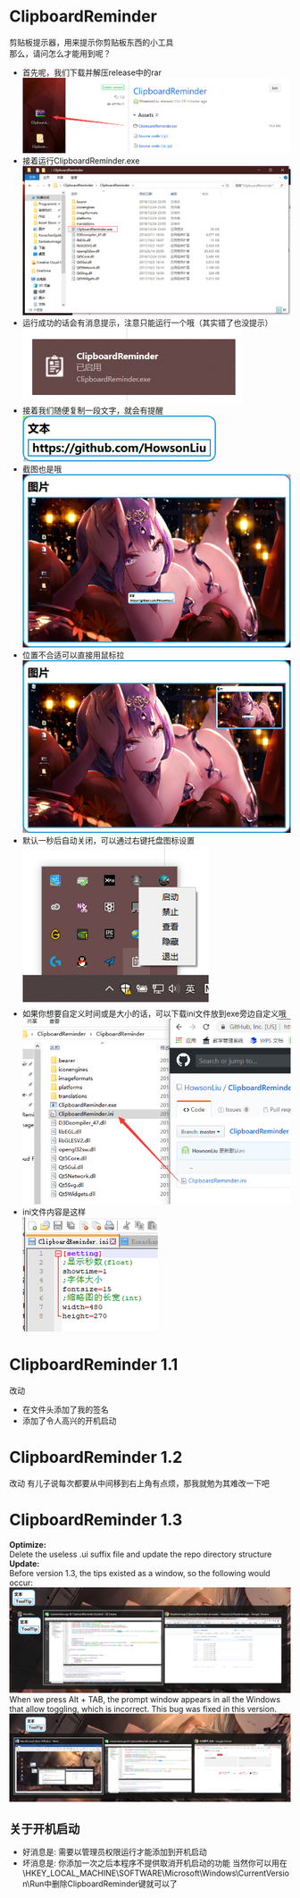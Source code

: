 # ClipboardReminder
剪贴板提示器，用来提示你剪贴板东西的小工具<br>
那么，请问怎么才能用到呢？<br>
* 首先呢，我们下载并解压release中的rar<br>
![下载](ReadMeImage/1.png)<br>
* 接着运行ClipboardReminder.exe<br>
![运行](ReadMeImage/2.png)<br>
* 运行成功的话会有消息提示，注意只能运行一个哦（其实错了也没提示）<br>
![成功](ReadMeImage/3.png)<br>
* 接着我们随便复制一段文字，就会有提醒<br>
![复制](ReadMeImage/4.png)<br>
* 截图也是哦<br>
![截图](ReadMeImage/5.png)<br>
* 位置不合适可以直接用鼠标拉<br>
![拉](ReadMeImage/6.png)<br>
* 默认一秒后自动关闭，可以通过右键托盘图标设置<br>
![自动关闭](ReadMeImage/7.png)<br>
* 如果你想要自定义时间或是大小的话，可以下载ini文件放到exe旁边自定义哦<br>
![自定义](ReadMeImage/8.png)<br>
* ini文件内容是这样<br>
![ini](ReadMeImage/9.png)<br>

# ClipboardReminder 1.1
改动  
* 在文件头添加了我的签名
* 添加了令人高兴的开机启动
# ClipboardReminder 1.2
改动
有儿子说每次都要从中间移到右上角有点烦，那我就勉为其难改一下吧
# ClipboardReminder 1.3   
**Optimize:**<br>
Delete the useless .ui suffix file and update the repo directory structure<br>
**Update:**<br>
Before version 1.3, the tips existed as a window, so the following would occur:<br>
![1.2bug](ReadMeImage/Version1.2bug.PNG)<br>
When we press Alt + TAB, the prompt window appears in all the Windows that allow toggling, which is incorrect.
This bug was fixed in this version.
![1.3fixed](ReadMeImage/Version1.3fixed.PNG)
## 关于开机启动
* 好消息是: 需要以管理员权限运行才能添加到开机启动
* 坏消息是: 你添加一次之后本程序不提供取消开机启动的功能
当然你可以用在 \HKEY_LOCAL_MACHINE\SOFTWARE\Microsoft\Windows\CurrentVersion\Run中删除ClipboardReminder键就可以了
